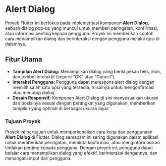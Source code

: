 # Alert Dialog

Proyek Flutter ini berfokus pada implementasi komponen **Alert Dialog**, sebuah dialog pop-up yang muncul untuk memberi peringatan, konfirmasi, atau informasi penting kepada pengguna. Proyek ini memberikan contoh cara menampilkan dialog dan berinteraksi dengan pengguna melalui opsi di dalamnya.

## Fitur Utama
- **Tampilan Alert Dialog:** Menampilkan dialog yang berisi pesan teks, ikon, dan tombol interaktif (seperti "OK" atau "Cancel").
- **Interaksi Pengguna:** Pengguna dapat merespons alert dialog dengan memilih salah satu opsi yang tersedia, misalnya untuk mengonfirmasi atau menutup dialog.
- **Desain Responsif:** Komponen Alert Dialog di sini menyesuaikan ukuran dan posisinya sesuai dengan perangkat yang digunakan, memberikan tampilan yang optimal di berbagai ukuran layar.

### Tujuan Proyek
Proyek ini bertujuan untuk memperkenalkan cara kerja dan penggunaan **Alert Dialog** di Flutter. Dialog semacam ini sering digunakan dalam aplikasi untuk memberikan peringatan, meminta konfirmasi, atau menginformasikan tindakan penting kepada pengguna. Dengan proyek ini, pengguna dapat belajar cara menampilkan dialog yang efektif, berinteraksi dengannya, dan menangani input dari pengguna.
